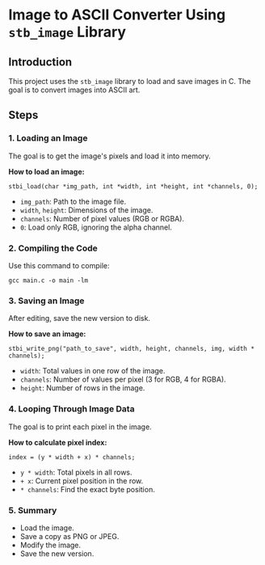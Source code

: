 

<h1>Image to ASCII Converter Using <code>stb_image</code> Library</h1>

<h2>Introduction</h2>
<p>This project uses the <code>stb_image</code> library to load and save images in C. The goal is to convert images into ASCII art.</p>

<h2>Steps</h2>

<h3>1. Loading an Image</h3>
<p>The goal is to get the image's pixels and load it into memory.</p>
<p><strong>How to load an image:</strong></p>
<pre><code>stbi_load(char *img_path, int *width, int *height, int *channels, 0);</code></pre>
<ul>
    <li><code>img_path</code>: Path to the image file.</li>
    <li><code>width</code>, <code>height</code>: Dimensions of the image.</li>
    <li><code>channels</code>: Number of pixel values (RGB or RGBA).</li>
    <li><code>0</code>: Load only RGB, ignoring the alpha channel.</li>
</ul>

<h3>2. Compiling the Code</h3>
<p>Use this command to compile:</p>
<pre><code>gcc main.c -o main -lm</code></pre>

<h3>3. Saving an Image</h3>
<p>After editing, save the new version to disk.</p>
<p><strong>How to save an image:</strong></p>
<pre><code>stbi_write_png("path_to_save", width, height, channels, img, width * channels);</code></pre>
<ul>
    <li><code>width</code>: Total values in one row of the image.</li>
    <li><code>channels</code>: Number of values per pixel (3 for RGB, 4 for RGBA).</li>
    <li><code>height</code>: Number of rows in the image.</li>
</ul>

<h3>4. Looping Through Image Data</h3>
<p>The goal is to print each pixel in the image.</p>
<p><strong>How to calculate pixel index:</strong></p>
<pre><code>index = (y * width + x) * channels;</code></pre>
<ul>
    <li><code>y * width</code>: Total pixels in all rows.</li>
    <li><code>+ x</code>: Current pixel position in the row.</li>
    <li><code>* channels</code>: Find the exact byte position.</li>
</ul>

<h3>5. Summary</h3>
<ul>
    <li>Load the image.</li>
    <li>Save a copy as PNG or JPEG.</li>
    <li>Modify the image.</li>
    <li>Save the new version.</li>
</ul>



